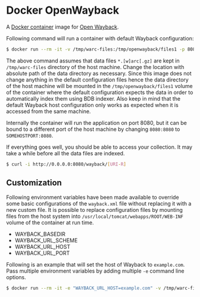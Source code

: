 # Docker OpenWayback

A [Docker container](https://www.docker.com/) image for [Open Wayback](https://github.com/iipc/openwayback).

Following command will run a container with default Wayback configuration:

```bash
$ docker run --rm -it -v /tmp/warc-files:/tmp/openwayback/files1 -p 8080:8080 ibnesayeed/wayback:2.1.0
```

The above command assumes that data files `*.[w]arc[.gz]` are kept in `/tmp/warc-files` directory of the host machine. Change the location with absolute path of the data directory as necessary. Since this image does not change anything in the default configuration files hence the data directory of the host machine will be mounted in the `/tmp/openwayback/files1` volume of the container where the default configuration expects the data in order to automatically index them using BDB indexer. Also keep in mind that the default Wayback host configuration only works as expected when it is accessed from the same machine.

Internally the container will run the application on port 8080, but it can be bound to a different port of the host machine by changing `8080:8080` to `SOMEHOSTPORT:8080`.

If everything goes well, you should be able to access your collection. It may take a while before all the data files are indexed.

```bash
$ curl -i http://0.0.0.0:8080/wayback/[URI-R]
```

## Customization

Following environment variables have been made available to override some basic configurations of the `wayback.xml` file without replacing it with a new custom file. It is possible to replace configuration files by mounting files from the host system into `/usr/local/tomcat/webapps/ROOT/WEB-INF` volume of the container at run time.

* WAYBACK_BASEDIR
* WAYBACK_URL_SCHEME
* WAYBACK_URL_HOST
* WAYBACK_URL_PORT

Following is an example that will set the host of Wayback to `example.com`. Pass multiple environment variables by adding multiple `-e` command line options.

```bash
$ docker run --rm -it -e "WAYBACK_URL_HOST=example.com" -v /tmp/warc-files:/tmp/openwayback/files1 -p 8080:8080 ibnesayeed/wayback:2.1.0
```
